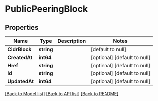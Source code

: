 # PublicPeeringBlock

## Properties
Name | Type | Description | Notes
------------ | ------------- | ------------- | -------------
**CidrBlock** | **string** |  | [default to null]
**CreatedAt** | **int64** |  | [optional] [default to null]
**Href** | **string** |  | [optional] [default to null]
**Id** | **string** |  | [optional] [default to null]
**UpdatedAt** | **int64** |  | [optional] [default to null]

[[Back to Model list]](../README.md#documentation-for-models) [[Back to API list]](../README.md#documentation-for-api-endpoints) [[Back to README]](../README.md)


